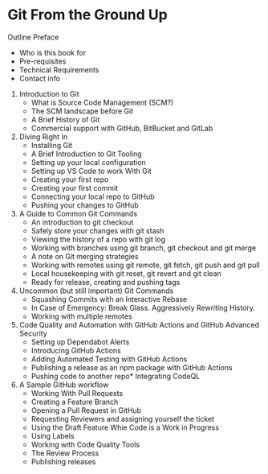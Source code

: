 # Git From the Ground Up

Outline
Preface
   * Who is this book for
   * Pre-requisites
   * Technical Requirements
   * Contact info
1. Introduction to Git
    * What is Source Code Management (SCM?)
    * The SCM landscape before Git
    * A Brief History of Git
    * Commercial support with GitHub, BitBucket and GitLab
2. Diving Right In
    * Installing Git
    * A Brief Introduction to Git Tooling
    * Setting up your local configuration
    * Setting up VS Code to work With Git
    * Creating your first repo
    * Creating your first commit
    * Connecting your local repo to GitHub
    * Pushing your changes to GitHub
3. A Guide to Common Git Commands
    * An introduction to git checkout
    * Safely store your changes with git stash
    * Viewing the history of a repo with git log
    * Working with branches using git branch, git checkout and git merge
    * A note on Git merging strategies
    * Working with remotes using git remote, git fetch, git push and git pull
    * Local housekeeping with git reset, git revert and git clean
    * Ready for release, creating and pushing tags
4. Uncommon (but still important) Git Commands
    * Squashing Commits with an Interactive Rebase
    * In Case of Emergency: Break Glass. Aggressively Rewriting History.
    * Working with multiple remotes
5. Code Quality and Automation with GitHub Actions and GitHub Advanced Security
    * Setting up Dependabot Alerts
    * Introducing GitHub Actions
    * Adding Automated Testing with GitHub Actions
    * Publishing a release as an npm package with GitHub Actions
    * Pushing code to another repo* Integrating CodeQL
6. A Sample GitHub workflow
    * Working With Pull Requests
    * Creating a Feature Branch
    * Opening a Pull Request in GitHub
    * Requesting Reviewers and assigning yourself the ticket
    * Using the Draft Feature Whie Code is a Work in Progress
    * Using Labels
    * Working with Code Quality Tools
    * The Review Process
    * Publishing releases

